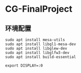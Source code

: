 # CG-FinalProject

## 环境配置
```
sudo apt install mesa-utils
sudo apt install libgl1-mesa-dev
sudo apt install libglew-dev
sudo apt install libglfw3-dev
sudo apt install build-essential

export DISPLAY=:0
```
